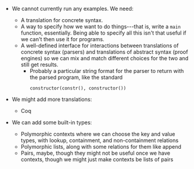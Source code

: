 
* We cannot currently run any examples.  We need:
  + A translation for concrete syntax.
  + A way to specify how we want to do things---that is, write a
    `main` function, essentially.  Being able to specify all this
    isn't that useful if we can't then use it for programs.
  + A well-defined interface for interactions between translations of
    concrete syntax (parsers) and translations of abstract syntax
    (proof engines) so we can mix and match different choices for the
    two and still get results.
    * Probably a particular string format for the parser to return
      with the parsed program, like the standard
      ```
      constructor(constr(), constructor())
      ```

* We might add more translations:
  + Coq

* We can add some built-in types:
  + Polymorphic contexts where we can choose the key and value types,
    with lookup, containment, and non-containment relations
  + Polymorphic lists, along with some relations for them like append
  + Pairs, maybe, though they might not be useful once we have
    contexts, though we might just make contexts be lists of pairs

